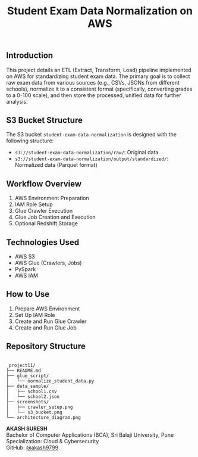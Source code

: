 <!DOCTYPE html>
<html lang="en">
<head>
    <meta charset="UTF-8">
    <meta name="viewport" content="width=device-width, initial-scale=1.0">
      
</head>
<body>
    <header>
        <h1>Student Exam Data Normalization on AWS</h1>
    </header>
    <main>
        <h2>Introduction</h2>
        <p>This project details an ETL (Extract, Transform, Load) pipeline implemented on AWS for standardizing student exam data. The primary goal is to collect raw exam data from various sources (e.g., CSVs, JSONs from different schools), normalize it to a consistent format (specifically, converting grades to a 0-100 scale), and then store the processed, unified data for further analysis.</p>

  <h2>S3 Bucket Structure</h2>
        <p>The S3 bucket <code>student-exam-data-normalization</code> is designed with the following structure:</p>
        <ul>
            <li><code>s3://student-exam-data-normalization/raw/</code>: Original data</li>
            <li><code>s3://student-exam-data-normalization/output/standardized/</code>: Normalized data (Parquet format)</li>
        </ul>

   <h2>Workflow Overview</h2>
        <ol>
            <li>AWS Environment Preparation</li>
            <li>IAM Role Setup</li>
            <li>Glue Crawler Execution</li>
            <li>Glue Job Creation and Execution</li>
            <li>Optional Redshift Storage</li>
        </ol>

   <h2>Technologies Used</h2>
        <ul>
            <li>AWS S3</li>
            <li>AWS Glue (Crawlers, Jobs)</li>
            <li>PySpark</li>
            <li>AWS IAM</li>
        </ul>

   <h2>How to Use</h2>
        <ol>
            <li>Prepare AWS Environment</li>
            <li>Set Up IAM Role</li>
            <li>Create and Run Glue Crawler</li>
            <li>Create and Run Glue Job</li>
        </ol>

   <h2>Repository Structure</h2>
<pre><code>
 project11/
├── README.md
├── glue_script/
│   └── normalize_student_data.py
├── data_sample/
│   ├── school1.csv
│   └── school2.json
├── screenshots/
│   ├── crawler_setup.png
│   └── s3_bucket.png
└── architecture_diagram.png
</code></pre>


   <p><strong>AKASH SURESH</strong><br>
        Bachelor of Computer Applications (BCA), Sri Balaji University, Pune<br>
        Specialization: Cloud & Cybersecurity<br>
        GitHub: <a href="https://github.com/akash9799" target="_blank">@akash9799</a></p>
    </main>
</body>
</html>
